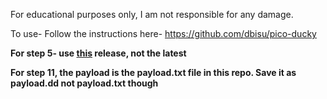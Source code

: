 For educational purposes only, I am not responsible for any damage.

To use-
Follow the instructions here- https://github.com/dbisu/pico-ducky


**For step 5- use [this](https://github.com/adafruit/Adafruit_CircuitPython_Bundle/releases/tag/20221119) release, not the latest**

**For step 11, the payload is the payload.txt file in this repo. Save it as payload.dd not payload.txt though**
